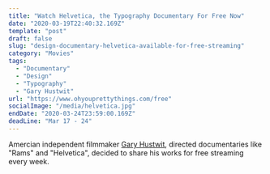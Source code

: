 ```yaml
---
title: "Watch Helvetica, the Typography Documentary For Free Now"
date: "2020-03-19T22:40:32.169Z"
template: "post"
draft: false
slug: "design-documentary-helvetica-available-for-free-streaming"
category: "Movies"
tags:
  - "Documentary"
  - "Design"
  - "Typography"
  - "Gary Hustwit"
url: "https://www.ohyouprettythings.com/free"
socialImage: "/media/helvetica.jpg"
endDate: "2020-03-24T23:59:00.169Z"
deadLine: "Mar 17 - 24"
---
```


Amercian independent filmmaker [Gary Hustwit](https://www.ohyouprettythings.com/free), directed documentaries like "Rams" and "Helvetica", decided to share his works for free streaming every week.